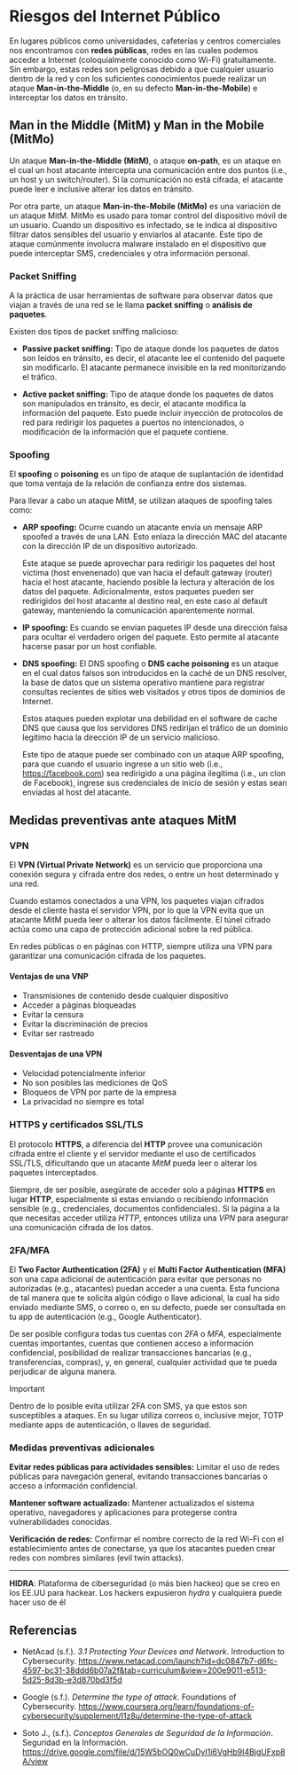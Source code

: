 # Riesgos del Internet Público

En lugares públicos como universidades, cafeterías y centros comerciales nos
encontramos con **redes públicas**, redes en las cuales podemos acceder a
Internet (coloquialmente conocido como Wi-Fi) gratuitamente. Sin embargo, estas
redes son peligrosas debido a que cualquier usuario dentro de la red y con los
suficientes conocimientos puede realizar un ataque **Man-in-the-Middle** (o, en
su defecto **Man-in-the-Mobile**) e interceptar los datos en tránsito.

## Man in the Middle (MitM) y Man in the Mobile (MitMo)

Un ataque **Man-in-the-Middle (MitM)**, o ataque **on-path**, es un ataque en el
cual un host atacante intercepta una comunicación entre dos puntos (i.e., un
host y un switch/router). Si la comunicación no está cifrada, el atacante puede
leer e inclusive alterar los datos en tránsito.

Por otra parte, un ataque **Man-in-the-Mobile (MitMo)** es una variación de un
ataque MitM. MitMo es usado para tomar control del dispositivo móvil de un
usuario. Cuando un dispositivo es infectado, se le indica al dispositivo filtrar
datos sensibles del usuario y enviarlos al atacante. Este tipo de ataque
comúnmente involucra malware instalado en el dispositivo que puede interceptar
SMS, credenciales y otra información personal.

### Packet Sniffing

A la práctica de usar herramientas de software para observar datos que viajan a
través de una red se le llama **packet sniffing** o **análisis de paquetes**.

Existen dos tipos de packet sniffing malicioso:

- **Passive packet sniffing:** Tipo de ataque donde los paquetes de datos son
  leídos en tránsito, es decir, el atacante lee el contenido del paquete sin
  modificarlo. El atacante permanece invisible en la red monitorizando el
  tráfico.

- **Active packet sniffing:** Tipo de ataque donde los paquetes de datos son
  manipulados en tránsito, es decir, el atacante modifica la información del
  paquete. Esto puede incluir inyección de protocolos de red para redirigir los
  paquetes a puertos no intencionados, o modificación de la información que el
  paquete contiene.

### Spoofing

El **spoofing** o **poisoning** es un tipo de ataque de suplantación de
identidad que toma ventaja de la relación de confianza entre dos sistemas.

Para llevar a cabo un ataque MitM, se utilizan ataques de spoofing tales como:

- **ARP spoofing:** Ocurre cuando un atacante envía un mensaje ARP spoofed a
  través de una LAN. Esto enlaza la dirección MAC del atacante con la dirección
  IP de un dispositivo autorizado.

  Este ataque se puede aprovechar para redirigir los paquetes del host víctima
  (host envenenado) que van hacia el default gateway (router) hacia el host
  atacante, haciendo posible la lectura y alteración de los datos del paquete.
  Adicionalmente, estos paquetes pueden ser redirigidos del host atacante al
  destino real, en este caso al default gateway, manteniendo la comunicación
  aparentemente normal.

- **IP spoofing:** Es cuando se envían paquetes IP desde una dirección falsa
  para ocultar el verdadero origen del paquete. Esto permite al atacante hacerse
  pasar por un host confiable.

- **DNS spoofing:** El DNS spoofing o **DNS cache poisoning** es un ataque en el
  cual datos falsos son introducidos en la caché de un DNS resolver, la base de
  datos que un sistema operativo mantiene para registrar consultas recientes de
  sitios web visitados y otros tipos de dominios de Internet.

  Estos ataques pueden explotar una debilidad en el software de cache DNS que
  causa que los servidores DNS redirijan el tráfico de un dominio legítimo hacia
  la dirección IP de un servicio malicioso.

  Este tipo de ataque puede ser combinado con un ataque ARP spoofing, para que
  cuando el usuario ingrese a un sitio web (i.e., <https://facebook.com>) sea
  redirigido a una página ilegítima (i.e., un clon de Facebook), ingrese sus
  credenciales de inicio de sesión y estas sean enviadas al host del atacante.

## Medidas preventivas ante ataques MitM

### VPN

El **VPN (Virtual Private Network)** es un servicio que proporciona una conexión
segura y cifrada entre dos redes, o entre un host determinado y una red.

Cuando estamos conectados a una VPN, los paquetes viajan cifrados desde el
cliente hasta el servidor VPN, por lo que la VPN evita que un atacante MitM
pueda leer o alterar los datos fácilmente. El túnel cifrado actúa como una capa
de protección adicional sobre la red pública.

En redes públicas o en páginas con HTTP, siempre utiliza una VPN para garantizar
una comunicación cifrada de los paquetes.

#### Ventajas de una VNP

- Transmisiones de contenido desde cualquier dispositivo
- Acceder a páginas bloqueadas
- Evitar la censura
- Evitar la discriminación de precios
- Evitar ser rastreado

#### Desventajas de una VPN

- Velocidad potencialmente inferior
- No son posibles las mediciones de QoS
- Bloqueos de VPN por parte de la empresa
- La privacidad no siempre es total

### HTTPS y certificados SSL/TLS

El protocolo **HTTPS**, a diferencia del **HTTP** provee una comunicación
cifrada entre el cliente y el servidor mediante el uso de certificados SSL/TLS,
dificultando que un atacante _MitM_ pueda leer o alterar los paquetes
interceptados.

Siempre, de ser posible, asegúrate de acceder solo a páginas **HTTPS** en lugar
**HTTP**, especialmente si estas enviando o recibiendo información sensible
(e.g., credenciales, documentos confidenciales). Si la página a la que necesitas
acceder utiliza _HTTP_, entonces utiliza una _VPN_ para asegurar una
comunicación cifrada de los datos.

### 2FA/MFA

El **Two Factor Authentication (2FA)** y el **Multi Factor Authentication
(MFA)** son una capa adicional de autenticación para evitar que personas no
autorizadas (e.g., atacantes) puedan acceder a una cuenta. Esta funciona de tal
manera que te solicita algún código o llave adicional, la cual ha sido enviado
mediante SMS, o correo o, en su defecto, puede ser consultada en tu app de
autenticación (e.g., Google Authenticator).

De ser posible configura todas tus cuentas con _2FA_ o _MFA_, especialmente
cuentas importantes, cuentas que contienen acceso a información confidencial,
posibilidad de realizar transacciones bancarias (e.g., transferencias, compras),
y, en general, cualquier actividad que te pueda perjudicar de alguna manera.

> [!IMPORTANT]
>
> Dentro de lo posible evita utilizar 2FA con SMS, ya que estos son susceptibles
> a ataques. En su lugar utiliza correos o, inclusive mejor, TOTP mediante apps
> de autenticación, o llaves de seguridad.

### Medidas preventivas adicionales

**Evitar redes públicas para actividades sensibles:** Limitar el uso de redes
públicas para navegación general, evitando transacciones bancarias o acceso a
información confidencial.

**Mantener software actualizado:** Mantener actualizados el sistema operativo,
navegadores y aplicaciones para protegerse contra vulnerabilidades conocidas.

**Verificación de redes:** Confirmar el nombre correcto de la red Wi-Fi con el
establecimiento antes de conectarse, ya que los atacantes pueden crear redes con
nombres similares (evil twin attacks).

---

**HIDRA**: Plataforma de ciberseguridad (o más bien hackeo) que se creo en los
EE.UU para hackear. Los hackers expusieron _hydra_ y cualquiera puede hacer uso
de él

## Referencias

- NetAcad (s.f.). _3.1 Protecting Your Devices and Network_. Introduction to
  Cybersecurity.
  <https://www.netacad.com/launch?id=dc0847b7-d6fc-4597-bc31-38ddd6b07a2f&tab=curriculum&view=200e9011-e513-5d25-8d3b-e3d870bd3f5d>

- Google (s.f.). _Determine the type of attack_. Foundations of Cybersecurity.
  <https://www.coursera.org/learn/foundations-of-cybersecurity/supplement/I1z8u/determine-the-type-of-attack>

- Soto J., (s.f.). _Conceptos Generales de Seguridad de la Información_.
  Seguridad en la Información.
  <https://drive.google.com/file/d/15W5bOQ0wCuDyI1i6VgHb9I4BjgUFxp8A/view>
